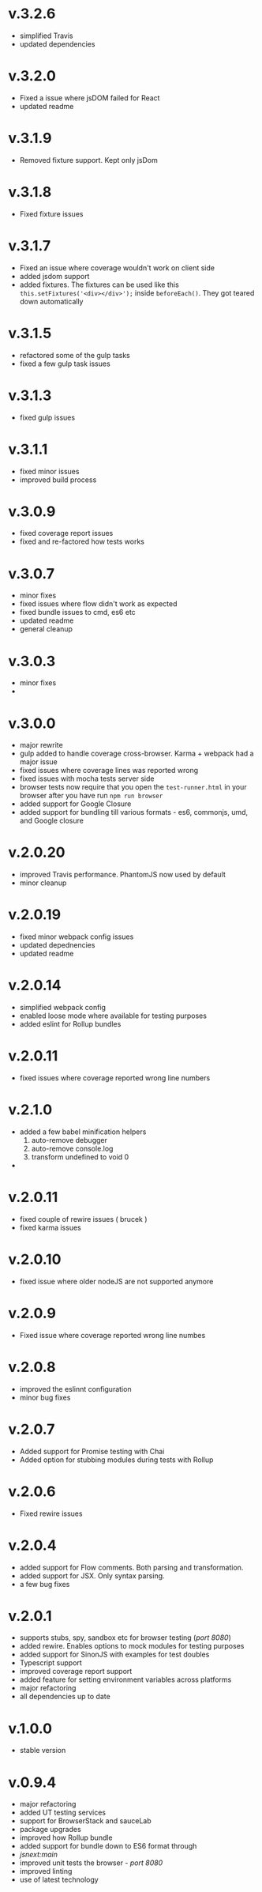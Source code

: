 # v.3.2.6

- simplified Travis
- updated dependencies

# v.3.2.0

- Fixed a issue where jsDOM failed for React
- updated readme

# v.3.1.9

- Removed fixture support. Kept only jsDom

# v.3.1.8

- Fixed fixture issues

# v.3.1.7

- Fixed an issue where coverage wouldn't work on client side
- added jsdom support
- added fixtures. The fixtures can be used like this `this.setFixtures('<div></div>');` inside `beforeEach()`. They got teared down automatically

# v.3.1.5

- refactored some of the gulp tasks
- fixed a few gulp task issues


# v.3.1.3

- fixed gulp issues

# v.3.1.1

- fixed minor issues
- improved build process

# v.3.0.9
- fixed coverage report issues
- fixed and re-factored how tests works

# v.3.0.7
  
 - minor fixes
 - fixed issues where flow didn't work as expected
 - fixed bundle issues to cmd, es6 etc
 - updated readme
 - general cleanup
 
# v.3.0.3

- minor fixes
- 

# v.3.0.0

- major rewrite
- gulp added to handle coverage cross-browser. Karma + webpack had a major issue
- fixed issues where coverage lines was reported wrong
- fixed issues with mocha tests server side
- browser tests now require that you open the `test-runner.html` in your browser after you have run `npm run browser`
- added support for Google Closure
- added support for bundling till various formats - es6, commonjs, umd, and Google closure

# v.2.0.20

- improved Travis performance. PhantomJS now used by default
- minor cleanup

# v.2.0.19

- fixed minor webpack config issues
- updated depednencies
- updated readme

# v.2.0.14

- simplified webpack config
- enabled loose mode where available for testing purposes
- added eslint for Rollup bundles

# v.2.0.11

- fixed issues where coverage reported wrong line numbers

# v.2.1.0

- added a few babel minification helpers
   1. auto-remove debugger
   2. auto-remove console.log
   3. transform undefined to void 0
-

# v.2.0.11

- fixed couple of rewire issues ( brucek )
- fixed karma issues

# v.2.0.10

- fixed issue where older nodeJS are not supported anymore

# v.2.0.9

- Fixed issue where coverage reported wrong line numbes

# v.2.0.8

- improved the eslinnt configuration
- minor bug fixes

# v.2.0.7

- Added support for Promise testing with Chai
- Added option for stubbing modules during tests with Rollup

# v.2.0.6

- Fixed rewire issues

# v.2.0.4

- added support for Flow comments. Both parsing and transformation.
- added support for JSX. Only syntax parsing.
- a few bug fixes

# v.2.0.1

- supports stubs, spy, sandbox etc for browser testing (*port 8080*)
- added rewire. Enables options to mock modules for testing purposes
- added support for SinonJS with examples for test doubles
- Typescript support
- improved coverage report support
- added feature for setting environment variables across platforms
- major refactoring
- all dependencies up to date

# v.1.0.0

- stable version

# v.0.9.4

* major refactoring
* added UT testing services
* support for BrowserStack and sauceLab
* package upgrades
* improved how Rollup bundle
* added support for bundle down to ES6 format through
* *jsnext:main*
* improved unit tests the browser - *port 8080*
* improved linting
* use of latest technology
